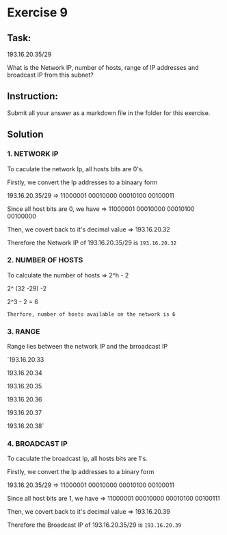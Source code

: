 # Exercise 9

## Task:

193.16.20.35/29

What is the Network IP, number of hosts, range of IP addresses and broadcast IP from this subnet?

## Instruction:

Submit all your answer as a markdown file in the folder for this exercise.

## Solution

### 1. NETWORK IP 

To caculate the network Ip, all hosts bits are 0's. 

Firstly, we convert the Ip addresses to a binaary form 

193.16.20.35/29 => 11000001 00010000 00010100 00100011

Since all host bits are 0, we have => 11000001 00010000 00010100 00100000

Then, we covert back to it's decimal value => 193.16.20.32

Therefore the Network IP of 193.16.20.35/29 is `193.16.20.32`



### 2. NUMBER OF HOSTS

To  calculate the number of hosts => 2^h - 2

2^ (32 -29) -2

2^3 - 2 = 6

`Therfore, number of hosts available on the network is 6`



### 3. RANGE 

Range lies between the network IP and the brroadcast IP

`193.16.20.33

193.16.20.34

193.16.20.35

193.16.20.36

193.16.20.37

193.16.20.38`




### 4. BROADCAST IP 

To caculate the broadcast Ip, all hosts bits are 1's. 

Firstly, we convert the Ip addresses to a binary form 

193.16.20.35/29 => 11000001 00010000 00010100 00100011

Since all host bits are 1, we have => 11000001 00010000 00010100 00100111

Then, we covert back to it's decimal value => 193.16.20.39

Therefore the Broadcast IP of 193.16.20.35/29 is `193.16.20.39`
